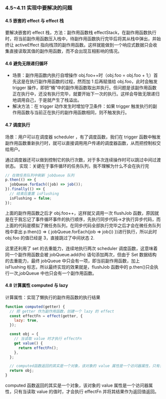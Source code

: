 ### 4.5~4.11 实现中要解决的问题

#### 4.5 嵌套的 effect 与 effect 栈

要解决嵌套的 effect 栈，方法：副作用函数栈 effectStack，在副作用函数执行时，将当前副作用函数压入栈中，待副作用函数执行完毕后将其从栈中弹出，并始终让 activeEffect 指向栈顶的副作用函数。这样就能做到一个响应式数据只会收集直接读取其值的副作用函数，而不会出现互相影响的情况。

#### 4.6 避免无限递归循环

- 场景：副作用函数内执行自增操作 obj.foo++时（obj.foo = obj.foo + 1;）首先这是在执行副作用函数的过程，然而加 1 后再赋值给 obj.foo，此时会触发 trigger 操作，即把“桶”中的副作用函数取出并执行。但问题是该副作用函数正在执行中，还没有执行完毕，就要开始下一次的执行。这样会导致无限递归地调用自己，于是就产生了栈溢出。
- 解决方法：在 trigger 动作发生时增加守卫条件：如果 trigger 触发执行的副作用函数与当前正在执行的副作用函数相同，则不触发执行。

#### 4.7 调度执行

场景：用户可以在调度器 scheduler ，有了调度函数，我们在 trigger 函数中触发副作用函数重新执行时，就可以直接调用用户传递的调度器函数，从而把控制权交给用户。

通过调度器还可以做到控制它的执行次数，对于多次连续操作时可以跳过中间过渡状态。
实现：关键在于事件循环的任务队列，我不理解为什么不会在执行完

```javascript
// 在微任务队列中刷新 jobQueue 队列
p.then(() => {
  jobQueue.forEach((job) => job());
}).finally(() => {
  // 结束后重置 isFlushing
  isFlushing = false;
});
```

上面的副作用函数之后才 obj.foo++，这样就又调用一次 flushJob 函数，原因就是在于我忘记了事件循环事件的执行顺序，先执行同步代码->才执行异步代码，而上面的代码是模拟了微任务队列，在同步代码全部执行完毕之后才会在微任务队列栈中拿出 p.then(() => { jobQueue.forEach(job => job()) })进行执行，所以此时 obj.foo 的值已经是 3，直接跳过了中间状态 2.

这里还利用了 set 的去重能力，连续地执行两次 scheduler 调度函数，这意味着同一个副作用函数会被 jobQueue.add(fn) 语句添加两次，但由于 Set 数据结构的去重能力，最终 jobQueue 中只会有一项，即当前副作用函数，加上 isFlushing 标志，所以最终实现的效果就是，flushJob 函数中的 p.then()只会执行一次,jobQueue 中也只会有一个副作用函数。

#### 4.8 计算属性 computed 与 lazy

计算属性：实现了懒执行的副作用函数的执行结果

```javascript
function computed(getter) {
  // 把 getter 作为副作用函数，创建一个 lazy 的 effect
  const effectFn = effect(getter, {
    lazy: true,
  });

  const obj = {
    // 当读取 value 时才执行 effectFn
    get value() {
      return effectFn();
    },
  };

  // computed函数返回的其实是一个对象，该对象的 value 属性是一个访问器属性，只有当读取 value 的值时，才会执行 effectFn 并将其结果作为返回值返回。
  return obj;
}
```

computed 函数返回的其实是一个对象，该对象的 value 属性是一个访问器属性，只有当读取 value 的值时，才会执行 effectFn 并将其结果作为返回值返回。
